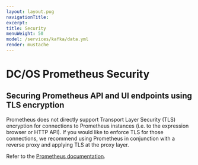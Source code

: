 ```yaml
---
layout: layout.pug
navigationTitle:
excerpt:
title: Security
menuWeight: 50
model: /services/kafka/data.yml
render: mustache
---
```



# DC/OS Prometheus Security

## Securing Prometheus API and UI endpoints using TLS encryption

Prometheus does not directly support Transport Layer Security (TLS) encryption for connections to Prometheus instances (i.e. to the expression browser or HTTP API). If you would like to enforce TLS for those connections, we recommend using Prometheus in conjunction with a reverse proxy and applying TLS at the proxy layer.

Refer to the [Prometheus documentation](https://prometheus.io/docs/guides/tls-encryption/). 
